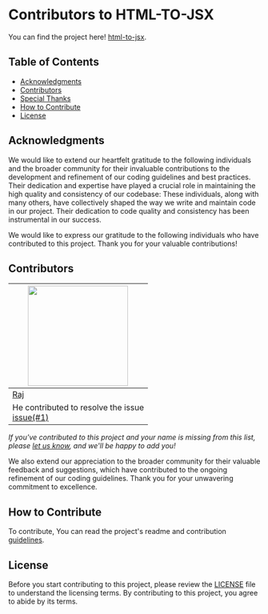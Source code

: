 # Contributors to HTML-TO-JSX

You can find the project here! [html-to-jsx](https://pythonpioneer.github.io/html-to-jsx/).


## Table of Contents

- [Acknowledgments](#acknowledgments)
- [Contributors](#contributors)
- [Special Thanks](#special-thanks)
- [How to Contribute](#how-to-contribute)
- [License](#license)


## Acknowledgments

We would like to extend our heartfelt gratitude to the following individuals and the broader community for their invaluable contributions to the development and refinement of our coding guidelines and best practices. Their dedication and expertise have played a crucial role in maintaining the high quality and consistency of our codebase:
These individuals, along with many others, have collectively shaped the way we write and maintain code in our project. Their dedication to code quality and consistency has been instrumental in our success.

We would like to express our gratitude to the following individuals who have contributed to this project. Thank you for your valuable contributions!


## Contributors

| <img src="https://avatars.githubusercontent.com/u/87857226?v=4" width="200" height="200"> |
|---|
| [Raj](https://github.com/Axxi3) | 
| He contributed to resolve the issue <br> [issue(#1)](https://github.com/pythonpioneer/html-to-jsx/issues/1)   | 

*If you've contributed to this project and your name is missing from this list, please [let us know](mailto:kumarhritiksinha@gmail.com), and we'll be happy to add you!*

We also extend our appreciation to the broader community for their valuable feedback and suggestions, which have contributed to the ongoing refinement of our coding guidelines.
Thank you for your unwavering commitment to excellence.


## How to Contribute

To contribute, You can read the project's readme and contribution [guidelines](https://github.com/pythonpioneer/pythonpioneer/blob/main/guidelines/CONTRIBUTING.md).


## License

Before you start contributing to this project, please review the [LICENSE](https://github.com/pythonpioneer/html-to-jsx/blob/jsx-converter/LICENSE) file to understand the licensing terms. By contributing to this project, you agree to abide by its terms.
